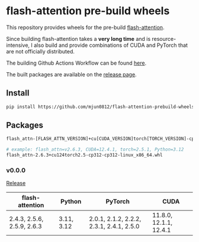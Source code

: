 # flash-attention pre-build wheels

This repository provides wheels for the pre-build [flash-attention](https://github.com/Dao-AILab/flash-attention).  

Since building flash-attention takes a **very long time** and is resource-intensive, 
I also build and provide combinations of CUDA and PyTorch that are not officially distributed.

The building Github Actions Workflow can be found [here](./.github/workflows/build.yml).

The built packages are available on the [release page](https://github.com/mjun0812/flash-attention-prebuild-wheels/releases).


## Install

```bash
pip install https://github.com/mjun0812/flash-attention-prebuild-wheels/releases/download/v0.0.0/flash_attn-2.6.3+cu124torch2.5-cp312-cp312-linux_x86_64.whl
```

## Packages

```bash
flash_attn-[FLASH_ATTN_VERSION]+cu[CUDA_VERSION]torch[TORCH_VERSION]-cp[PYTHON_VERSION]-cp[PYTHON_VERSION]-linux_x86_64.whl

# example: flash_attn=v2.6.3, CUDA=12.4.1, torch=2.5.1, Python=3.12
flash_attn-2.6.3+cu124torch2.5-cp312-cp312-linux_x86_64.whl
```

### v0.0.0

[Release](https://github.com/mjun0812/flash-attention-prebuild-wheels/releases/tag/v0.0.0)

|flash-attention|Python|PyTorch|CUDA|
|-|-|-|-|
|2.4.3, 2.5.6, 2.5.9, 2.6.3|3.11, 3.12|2.0.1, 2.1.2, 2.2.2, 2.3.1, 2.4.1, 2.5.0|11.8.0, 12.1.1, 12.4.1|
